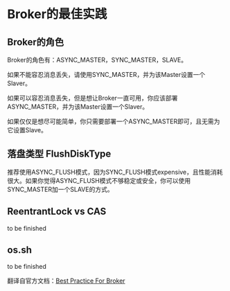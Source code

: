 # Broker的最佳实践

## Broker的角色

Broker的角色有：ASYNC\_MASTER，SYNC\_MASTER，SLAVE。

如果不能容忍消息丢失，请使用SYNC\_MASTER，并为该Master设置一个Slaver。

如果可以容忍消息丢失，但是想让Broker一直可用，你应该部署ASYNC\_MASTER，并为该Master设置一个Slaver。

如果仅仅是想尽可能简单，你只需要部署一个ASYNC\_MASTER即可，且无需为它设置Slave。

## 落盘类型 FlushDiskType

推荐使用ASYNC\_FLUSH模式，因为SYNC\_FLUSH模式expensive，且性能消耗很大。如果你觉得ASYNC\_FLUSH模式不够稳定或安全，你可以使用SYNC\_MASTER加一个SLAVE的方式。

## ReentrantLock vs CAS

to be finished

## os.sh

to be finished



翻译自官方文档：[Best Practice For Broker](https://rocketmq.apache.org/docs/best-practice-broker/)


